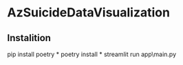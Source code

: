 # AzSuicideDataVisualization

## Instalition
pip install poetry *
poetry install *
streamlit run app\main.py
